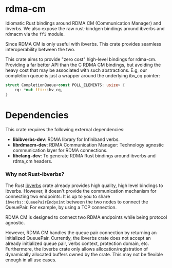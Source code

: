 # rdma-cm

Idiomatic Rust bindings around RDMA CM (Communication Manager) and ibverbs. We also expose the raw rust-bindgen bindings
around ibverbs and rdmacm via the `ffi` module.

Since RDMA CM is only useful with ibverbs. This crate provides seamless interoperability between the two.

This crate aims to provide "zero cost" high-level bindings for rdma-cm. Providing a far better API than the C RDMA CM
bindings, but avoiding the heavy cost that may be associated with such abstractions. E.g, our completion queue is just
a wrapper around the underlying ibv_cq pointer:
```rust
struct CompletionQueue<const POLL_ELEMENTS: usize> {
    cq: *mut ffi::ibv_cq,
}
```
# Dependencies
This crate requires the following external dependencies:
- **libibverbs-dev**: RDMA library for Infiniband verbs.
- **librdmacm-dev**: RDMA Communication Manager: Technology agnostic communication layer for RDMA connections.
- **libclang-dev**: To generate RDMA Rust bindings around ibverbs and rdma_cm headers.


### Why not Rust-ibverbs?
The Rust [ibverbs](https://github.com/jonhoo/rust-ibverbs) crate already provides high quality, high level bindings to
ibverbs. However, it doesn't provide the communication mechanism for connecting two endpoints: It is up to you to share
`ibverbs::QueuePairEndpoint` between the two nodes to connect the QueuePair. For example, by using a TCP connection.

RDMA CM is designed to connect two RDMA endpoints while being protocol agnostic. 

However, RDMA CM handles the queue pair connection by returning an initialized QueuePair. Currently, the ibverbs crate
does not accept an already initialized queue pair, verbs context, protection domain, etc. Furthermore, the ibverbs crate
only allows allocation/registration of dynamically allocated buffers owned by the crate. This may not be flexible enough
in all use cases.
